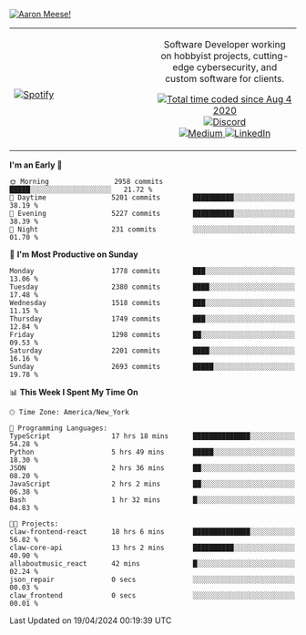 [![Aaron Meese!](https://user-images.githubusercontent.com/17814535/88975338-a2aabf00-d27f-11ea-963f-8a19608716b4.png)](https://github.com/ajmeese7/readme-ascii "README ASCII")

<!-- Modified from project here: https://github.com/novatorem/novatorem -->
<table width="100%">
  <tr>
  <td width="50%">

&nbsp; <br> [![Spotify](https://ajmeese7.vercel.app/api/spotify)](https://open.spotify.com/user/ajmeese)

  </td>
  <td width="50%">
    <p align="center">
    Software Developer working on hobbyist projects, cutting-edge cybersecurity, and custom software for clients.
    </p>
    <p align="center">
      <a href="https://wakatime.com/@f726891d-3b02-46cd-9b60-e8c59f9e2b14">
        <img src="https://wakatime.com/badge/user/f726891d-3b02-46cd-9b60-e8c59f9e2b14.svg" alt="Total time coded since Aug 4 2020" title="WakaTime" />
      </a>
      <a href="http://link.aaronmeese.com/discord">
        <img src="https://img.shields.io/badge/discord-ajmeese7%234835-369?style=flat-square&logo=discord&logoColor=white&color=purple" alt="Discord" title="Discord">
      </a>
      <br />
      <a href="https://link.aaronmeese.com/medium">
        <img src="https://img.shields.io/badge/medium-ajmeese7-1DB954?style=flat-square&logo=medium&logoColor=white" alt="Medium" title="Medium">
      </a>
      <a href="https://link.aaronmeese.com/linkedin">
        <img src="https://img.shields.io/badge/linkedIn-aaronmeese-1DB954?style=flat-square&logo=linkedin&logoColor=white&color=blue" alt="LinkedIn" title="LinkedIn">
      </a>
    </p>
  </td>

</table>

[//]: <> (The `&nbsp;` is to have Aphelion take up more space)

<!--START_SECTION:waka-->
**I'm an Early 🐤** 

```text
🌞 Morning                2958 commits        █████░░░░░░░░░░░░░░░░░░░░   21.72 % 
🌆 Daytime                5201 commits        ██████████░░░░░░░░░░░░░░░   38.19 % 
🌃 Evening                5227 commits        ██████████░░░░░░░░░░░░░░░   38.39 % 
🌙 Night                  231 commits         ░░░░░░░░░░░░░░░░░░░░░░░░░   01.70 % 
```
📅 **I'm Most Productive on Sunday** 

```text
Monday                   1778 commits        ███░░░░░░░░░░░░░░░░░░░░░░   13.06 % 
Tuesday                  2380 commits        ████░░░░░░░░░░░░░░░░░░░░░   17.48 % 
Wednesday                1518 commits        ███░░░░░░░░░░░░░░░░░░░░░░   11.15 % 
Thursday                 1749 commits        ███░░░░░░░░░░░░░░░░░░░░░░   12.84 % 
Friday                   1298 commits        ██░░░░░░░░░░░░░░░░░░░░░░░   09.53 % 
Saturday                 2201 commits        ████░░░░░░░░░░░░░░░░░░░░░   16.16 % 
Sunday                   2693 commits        █████░░░░░░░░░░░░░░░░░░░░   19.78 % 
```


📊 **This Week I Spent My Time On** 

```text
🕑︎ Time Zone: America/New_York

💬 Programming Languages: 
TypeScript               17 hrs 18 mins      ██████████████░░░░░░░░░░░   54.28 % 
Python                   5 hrs 49 mins       █████░░░░░░░░░░░░░░░░░░░░   18.30 % 
JSON                     2 hrs 36 mins       ██░░░░░░░░░░░░░░░░░░░░░░░   08.20 % 
JavaScript               2 hrs 2 mins        ██░░░░░░░░░░░░░░░░░░░░░░░   06.38 % 
Bash                     1 hr 32 mins        █░░░░░░░░░░░░░░░░░░░░░░░░   04.83 % 

🐱‍💻 Projects: 
claw-frontend-react      18 hrs 6 mins       ██████████████░░░░░░░░░░░   56.82 % 
claw-core-api            13 hrs 2 mins       ██████████░░░░░░░░░░░░░░░   40.90 % 
allaboutmusic_react      42 mins             █░░░░░░░░░░░░░░░░░░░░░░░░   02.24 % 
json_repair              0 secs              ░░░░░░░░░░░░░░░░░░░░░░░░░   00.03 % 
claw_frontend            0 secs              ░░░░░░░░░░░░░░░░░░░░░░░░░   00.01 % 
```


 Last Updated on 19/04/2024 00:19:39 UTC
<!--END_SECTION:waka-->
